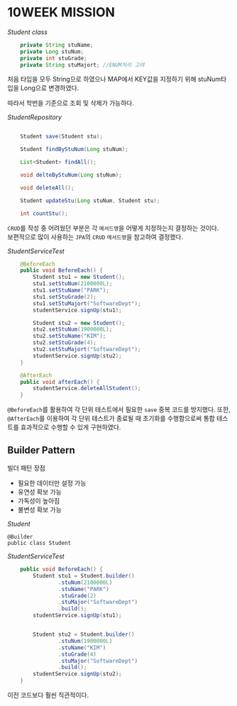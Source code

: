 # 10WEEK MISSION


*Student class*
```java
    private String stuName;
    private Long stuNum;
    private int stuGrade;
    private String stuMajort; //ENUM처리 고려
```

처음 타입을 모두 String으로 하였으나 MAP에서 KEY값을 지정하기 위해 stuNum타입을 Long으로 변경하였다.

따라서 학번을 기준으로 조회 및 삭제가 가능하다.


*StudentRepository*
```java

    Student save(Student stu);

    Student findByStuNum(Long stuNum);

    List<Student> findAll();

    void delteByStuNum(Long stuNum);

    void deleteAll();

    Student updateStu(Long stuNum, Student stu);

    int countStu();
```

`CRUD`를 작성 중 어려웠던 부분은 각 `메서드명`을 어떻게 지정하는지 결정하는 것이다. <br>
보편적으로 많이 사용하는 `JPA`의 `CRUD` `메서드명`을 참고하여 결정했다.


*StudentServiceTest*
```java
    @BeforeEach
    public void BeforeEach() {
        Student stu1 = new Student();
        stu1.setStuNum(2100000L);
        stu1.setStuName("PARK");
        stu1.setStuGrade(2);
        stu1.setStuMajort("SoftwareDept");
        studentService.signUp(stu1);

        Student stu2 = new Student();
        stu2.setStuNum(1900000L);
        stu2.setStuName("KIM");
        stu2.setStuGrade(4);
        stu2.setStuMajort("SoftwareDept");
        studentService.signUp(stu2);
    }

    @AfterEach
    public void afterEach() {
        studentService.deleteAllStudent();
    }
```

`@BeforeEach`를 활용하여 각 단위 테스트에서 필요한 `save` 중복 코드를 방지했다.
또한, `@AfterEach`를 이용하여 각 단위 테스트가 종료될 때 초기화를 수행함으로써
통합 테스트를 효과적으로 수행할 수 있게 구현하였다.

## Builder Pattern

빌더 패턴 장점 
- 필요한 데이터만 설정 가능
- 유연성 확보 가능
- 가독성이 높아짐
- 불변성 확보 가능

*Student*
```
@Builder
public class Student
```

*StudentServiceTest*
```java
    public void BeforeEach() {
        Student stu1 = Student.builder()
                .stuNum(2100000L)
                .stuName("PARK")
                .stuGrade(2)
                .stuMajor("SoftwareDept")
                .build();
        studentService.signUp(stu1);


        Student stu2 = Student.builder()
                .stuNum(1900000L)
                .stuName("KIM")
                .stuGrade(4)
                .stuMajor("SoftwareDept")
                .build();
        studentService.signUp(stu2);
    }
```

이전 코드보다 훨씬 직관적이다.







